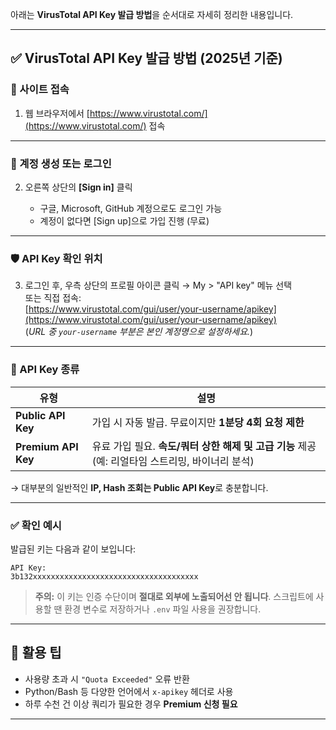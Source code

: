 아래는 **VirusTotal API Key 발급 방법**을 순서대로 자세히 정리한 내용입니다.

---

## ✅ VirusTotal API Key 발급 방법 (2025년 기준)

### 🔗 사이트 접속

1. 웹 브라우저에서 [https://www.virustotal.com/](https://www.virustotal.com/) 접속

---

### 👤 계정 생성 또는 로그인

2. 오른쪽 상단의 **\[Sign in]** 클릭

   * 구글, Microsoft, GitHub 계정으로도 로그인 가능
   * 계정이 없다면 \[Sign up]으로 가입 진행 (무료)

---

### 🛡️ API Key 확인 위치

3. 로그인 후, 우측 상단의 프로필 아이콘 클릭 → My > "API key" 메뉴 선택  
   또는 직접 접속:  
   [https://www.virustotal.com/gui/user/your-username/apikey](https://www.virustotal.com/gui/user/your-username/apikey)  
   (*URL 중 `your-username` 부분은 본인 계정명으로 설정하세요.*)

---

### 📄 API Key 종류

| 유형                  | 설명                                                           |
| ------------------- | ------------------------------------------------------------ |
| **Public API Key**  | 가입 시 자동 발급. 무료이지만 **1분당 4회 요청 제한**                           |
| **Premium API Key** | 유료 가입 필요. **속도/쿼터 상한 해제 및 고급 기능** 제공 (예: 리얼타임 스트리밍, 바이너리 분석) |

→ 대부분의 일반적인 **IP, Hash 조회는 Public API Key**로 충분합니다.

---

### ✅ 확인 예시

발급된 키는 다음과 같이 보입니다:

```
API Key:
3b132xxxxxxxxxxxxxxxxxxxxxxxxxxxxxxxxxxxxx
```

> **주의:** 이 키는 인증 수단이며 **절대로 외부에 노출되어선 안 됩니다**.
> 스크립트에 사용할 땐 환경 변수로 저장하거나 `.env` 파일 사용을 권장합니다.

---

## 📌 활용 팁

* 사용량 초과 시 `"Quota Exceeded"` 오류 반환
* Python/Bash 등 다양한 언어에서 `x-apikey` 헤더로 사용
* 하루 수천 건 이상 쿼리가 필요한 경우 **Premium 신청 필요**

---
